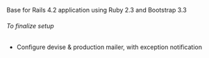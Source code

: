 Base for Rails 4.2 application using Ruby 2.3 and Bootstrap 3.3

###### To finalize setup 
* Configure devise & production mailer, with exception notification
